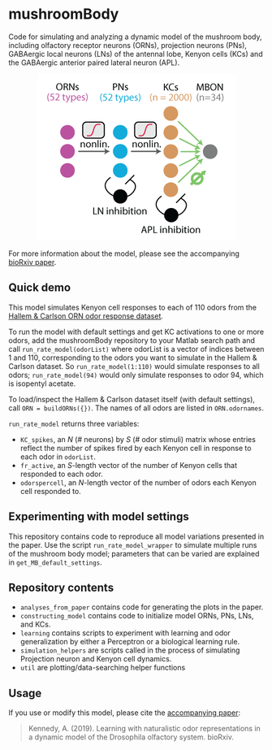 # mushroomBody
Code for simulating and analyzing a dynamic model of the mushroom body, including olfactory receptor neurons (ORNs), projection neurons (PNs), GABAergic local neurons (LNs) of the antennal lobe, Kenyon cells (KCs) and the GABAergic anterior paired lateral neuron (APL).

<div align=center><img src='docs/MB_diagram.png'></div>

For more information about the model, please see the accompanying [bioRxiv paper](https://www.biorxiv.org/content/10.1101/783191v1.abstract).

## Quick demo
This model simulates Kenyon cell responses to each of 110 odors from the [Hallem & Carlson ORN odor response dataset](https://www.sciencedirect.com/science/article/pii/S0092867406003631).

To run the model with default settings and get KC activations to one or more odors, add the mushroomBody repository to your Matlab search path and call `run_rate_model(odorList)` where odorList is a vector of indices between 1 and 110, corresponding to the odors you want to simulate in the Hallem & Carlson dataset. So `run_rate_model(1:110)` would simulate responses to all odors; `run_rate_model(94)` would only simulate responses to odor 94, which is isopentyl acetate.

To load/inspect the Hallem & Carlson dataset itself (with default settings), call `ORN = buildORNs({})`. The names of all odors are listed in `ORN.odornames`.

`run_rate_model` returns three variables:
- `KC_spikes`, an _N_ (# neurons) by _S_ (# odor stimuli) matrix whose entries reflect the number of spikes fired by each Kenyon cell in response to each odor in `odorList`.
- `fr_active`, an _S_-length vector of the number of Kenyon cells that responded to each odor.
- `odorspercell`, an _N_-length vector of the number of odors each Kenyon cell responded to.

## Experimenting with model settings
This repository contains code to reproduce all model variations presented in the paper. Use the script `run_rate_model_wrapper` to simulate multiple runs of the mushroom body model; parameters that can be varied are explained in `get_MB_default_settings`.

## Repository contents
- `analyses_from_paper` contains code for generating the plots in the paper.
- `constructing_model` contains code to initialize model ORNs, PNs, LNs, and KCs.
- `learning` contains scripts to experiment with learning and odor generalization by either a Perceptron or a biological learning rule.
- `simulation_helpers` are scripts called in the process of simulating Projection neuron and Kenyon cell dynamics.
- `util` are plotting/data-searching helper functions

## Usage
If you use or modify this model, please cite the [accompanying paper](https://www.biorxiv.org/content/10.1101/783191v1.abstract):
> Kennedy, A. (2019). Learning with naturalistic odor representations in a dynamic model of the Drosophila olfactory system. bioRxiv.

